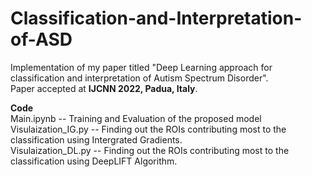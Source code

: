 # Classification-and-Interpretation-of-ASD
Implementation of my paper titled "Deep Learning approach for classification and interpretation of Autism Spectrum Disorder".  \
Paper accepted at **IJCNN 2022, Padua, Italy**. 

**Code**  \
Main.ipynb          -- Training and Evaluation of the proposed model \
Visulaization_IG.py -- Finding out the ROIs contributing most to the classification using Intergrated Gradients. \
Visulaization_DL.py -- Finding out the ROIs contributing most to the classification using DeepLIFT Algorithm. 